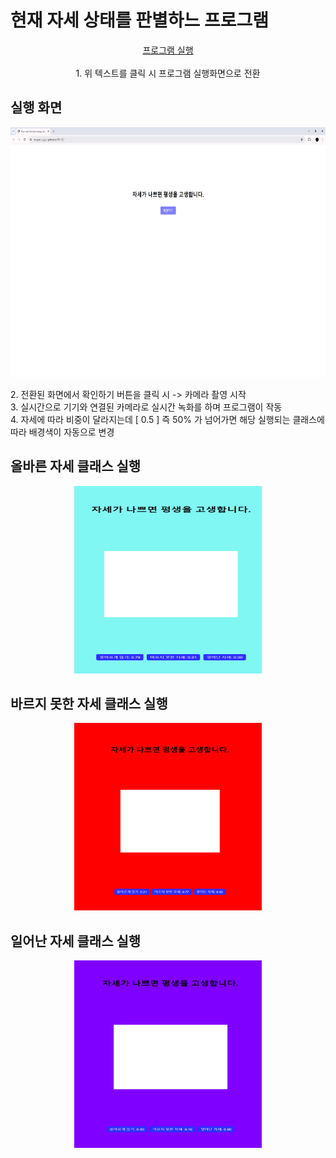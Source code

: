 # 현재 자세 상태를 판별하느 프로그램
<div align="center">
<a href="https://songseunggun.github.io/TM-02/"> 프로그램 실행 </a>
<br><br>
1. 위 텍스트를 클릭 시 프로그램 실행화면으로 전환
</div>

## 실행 화면
<p align="center">
<img src="./model/tm02-1.png" alt="Image 1" width="700" height="400">
<br>
</p>
2. 전환된 화면에서 확인하기 버튼을 클릭 시 -> 카메라 촬영 시작 <br>
3. 실시간으로 기기와 연결된 카메라로 실시간 녹화를 하며 프로그램이 작동  <br>
4. 자세에 따라 비중이 달라지는데 [ 0.5 ] 즉 50% 가 넘어가면 해당 실행되는 클래스에 따라 배경색이 자동으로 변경  <br>

## 올바른 자세 클래스 실행
<p align="center">
<img src="./model/tm02-2.png" alt="Image 2" width="300" height="300">
</p>

## 바르지 못한 자세 클래스 실행
<p align="center">
<img src="./model/tm02-3.png" alt="Image 3" width="300" height="300"><br>
</p>

## 일어난 자세 클래스 실행
<p align="center">
<img src="./model/tm02-4.png" alt="Image 4" width="300" height="300">
</p>

